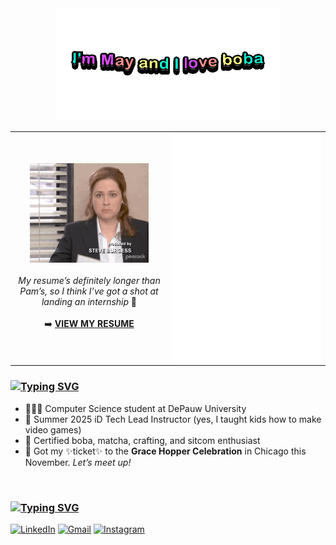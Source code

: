 <!--[![Typing SVG](https://readme-typing-svg.herokuapp.com?font=Jersey+25&size=35&duration=4500&pause=500&color=F7E978&width=435&lines=%F0%9F%8C%BCThanks+For+Visiting+!)](https://git.io/typing-svg)-->

<div align="center">
  <table height="100%">
    <tr>
        <img height="180" src="./assets/2025-10-20-I-m-May-and-I-love-boba (1).gif" alt="do you like my fun title? there's more...">
    </tr>
  <tr>
    <td width="50%" align="center">
      <img width="80%" src="./assets/Season 9 Nbc GIF by The Office.gif" alt="Pwease Hire Me!"> 
      <br><br>
      <i>My resume’s definitely longer than Pam’s, so I think I’ve got a shot at landing an internship </i>🫣
      <br><br>
      ➡️ <a href="https://drive.google.com/file/d/1CqYER3IvwnxJnMYUa6accHzkVzalF42K/view?usp=sharing"><b>VIEW MY RESUME</b></a>
    </td>
    </td>
    <td width="50%" align=""><img alt="metrics" src="metrics.svg"></td>
  </tr>
</table>
</div>
<!-- 
[![Typing SVG](https://readme-typing-svg.demolab.com?font=Jersey+25&size=30&duration=4800&pause=500&color=FFFFFF&background=FF2BF500&width=435&lines=Hi%2C+I'm+May+Bui+and+I+love+boba%F0%9F%A7%8B)](https://git.io/typing-svg) -->

### [![Typing SVG](https://readme-typing-svg.demolab.com?font=Jersey+25&size=28&duration=4500&pause=500&color=21F7A6&width=435&lines=%E2%9C%A8+About+Me)](https://git.io/typing-svg)
- 👩🏻‍💻 Computer Science student at DePauw University
- 🐰 Summer 2025 iD Tech Lead Instructor (yes, I taught kids how to make video games)
- 🧋 Certified boba, matcha, crafting, and sitcom enthusiast
- 🎫 Got my ✨ticket✨ to the **Grace Hopper Celebration** in Chicago this November. *Let’s meet up!*

<br>

### [![Typing SVG](https://readme-typing-svg.demolab.com?font=Jersey+25&size=28&duration=4500&pause=500&color=E725F7&width=435&lines=%F0%9F%94%97+Let's+Connect)](https://git.io/typing-svg)
[![LinkedIn](https://custom-icon-badges.demolab.com/badge/LinkedIn-0A66C2?logo=linkedin-white&logoColor=fff)](https://linkedin.com/in/mayxbui)
[![Gmail](https://img.shields.io/badge/Gmail-D14836?logo=gmail&logoColor=white)](mailto:mayxbui@gmail.com)
[![Instagram](https://img.shields.io/badge/Instagram-%23E4405F.svg?logo=Instagram&logoColor=white)](https://instagram.com/mayxbui) 
<br>

<!--
### [![Typing SVG](https://readme-typing-svg.demolab.com?font=Jersey+25&size=28&duration=4500&pause=500&color=F7E978&width=435&lines=%F0%9F%A7%B0+My+Toolbox)](https://git.io/typing-svg)
![Java](https://img.shields.io/badge/java-%23ED8B00.svg?style=for-the-badge&logo=openjdk&logoColor=white) ![JavaScript](https://img.shields.io/badge/javascript-%23323330.svg?style=for-the-badge&logo=javascript&logoColor=%23F7DF1E) ![Python](https://img.shields.io/badge/python-3670A0?style=for-the-badge&logo=python&logoColor=ffdd54) ![CSS3](https://img.shields.io/badge/css3-%231572B6.svg?style=for-the-badge&logo=css3&logoColor=white) ![HTML5](https://img.shields.io/badge/html5-%23E34F26.svg?style=for-the-badge&logo=html5&logoColor=white) ![Bootstrap](https://img.shields.io/badge/bootstrap-%238511FA.svg?style=for-the-badge&logo=bootstrap&logoColor=white) ![React](https://img.shields.io/badge/react-%2320232a.svg?style=for-the-badge&logo=react&logoColor=%2361DAFB) ![Vue.js](https://img.shields.io/badge/vue.js-%2335495e.svg?style=for-the-badge&logo=vuedotjs&logoColor=%234FC08D) ![NodeJS](https://img.shields.io/badge/node.js-6DA55F?style=for-the-badge&logo=node.js&logoColor=white) ![Postgres](https://img.shields.io/badge/postgres-%23316192.svg?style=for-the-badge&logo=postgresql&logoColor=white) ![SQLite](https://img.shields.io/badge/sqlite-%2307405e.svg?style=for-the-badge&logo=sqlite&logoColor=white) ![Adobe Illustrator](https://img.shields.io/badge/adobe%20illustrator-%23FF9A00.svg?style=for-the-badge&logo=adobe%20illustrator&logoColor=white) ![Adobe Photoshop](https://img.shields.io/badge/adobe%20photoshop-%2331A8FF.svg?style=for-the-badge&logo=adobe%20photoshop&logoColor=white) ![Git](https://img.shields.io/badge/git-%23F05033.svg?style=for-the-badge&logo=git&logoColor=white) ![GitHub](https://img.shields.io/badge/github-%23121011.svg?style=for-the-badge&logo=github&logoColor=white)
[![](https://visitcount.itsvg.in/api?id=mayxbui&icon=4&color=5)](https://visitcount.itsvg.in)
-->

<!-- Proudly created with GPRM ( https://gprm.itsvg.in ) -->
